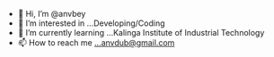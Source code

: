 - 👋 Hi, I’m @anvbey
- 👀 I’m interested in ...Developing/Coding
- 🌱 I’m currently learning ...Kalinga Institute of Industrial Technology
- 📫 How to reach me ...anvdub@gmail.com

<!---
anvbey/anvbey is a ✨ special ✨ repository because its `README.md` (this file) appears on your GitHub profile.
You can click the Preview link to take a look at your changes.
--->

